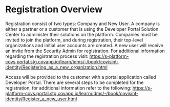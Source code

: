 # Registration Overview
Registration consist of two types: Company and New User. A company is either a partner or a customer that is using the Developer Portal Solution Center to administer their solutions on the platform. Companies must be invited to join the platform, and during registration, their top-level organizations and initial user accounts are created. A new user will receive an invite from the Security Admin for registration. For additional information regarding the registration process visit: https://s-platform-covs.portal.stg.covapp.io/learn/idms/-/book/covisint-identity/Registering_as_a_new_organization.html

Access will be provided to the customer with a portal application called Developer Portal. There are several steps to be completed for the registration, for additional information refer to the following: https://s-platform-covs.portal.stg.covapp.io/learn/idms/-/book/covisint-identity/Register_a_new_user.html

